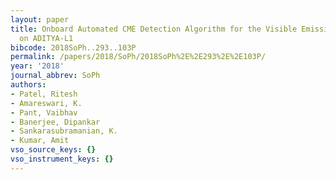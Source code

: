 ```yaml
---
layout: paper
title: Onboard Automated CME Detection Algorithm for the Visible Emission Line Coronagraph
  on ADITYA-L1
bibcode: 2018SoPh..293..103P
permalink: /papers/2018/SoPh/2018SoPh%2E%2E293%2E%2E103P/
year: '2018'
journal_abbrev: SoPh
authors:
- Patel, Ritesh
- Amareswari, K.
- Pant, Vaibhav
- Banerjee, Dipankar
- Sankarasubramanian, K.
- Kumar, Amit
vso_source_keys: {}
vso_instrument_keys: {}
---
```

